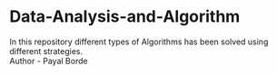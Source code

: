 # Data-Analysis-and-Algorithm
In this repository different types of Algorithms has been solved using different strategies.
<br>
Author - Payal Borde
